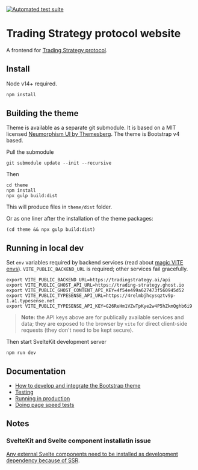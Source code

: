 [![Automated test suite](https://github.com/tradingstrategy-ai/frontend/actions/workflows/javascript.yml/badge.svg)](https://github.com/tradingstrategy-ai/frontend/actions/workflows/javascript.yml)

# Trading Strategy protocol website

A frontend for [Trading Strategy protocol](https://tradingstrategy.ai).

## Install

Node v14+ required.

```sh
npm install
```

## Building the theme

Theme is available as a separate git submodule.
It is based on a MIT licensed [Neumorphism UI by Themesberg](https://github.com/themesberg/neumorphism-ui-bootstrap).
The theme is Bootstrap v4 based.

Pull the submodule

```shell
git submodule update --init --recursive
```

Then

```shell
cd theme
npm install
npx gulp build:dist
```

This will produce files in `theme/dist` folder.

Or as one liner after the installation of the theme packages:

```shell
(cd theme && npx gulp build:dist)
```

## Running in local dev

Set `env` variables required by backend services (read about
[magic VITE envs](https://stackoverflow.com/questions/68479217/how-to-load-environment-variables-in-svelte)).
`VITE_PUBLIC_BACKEND_URL` is required; other services fail gracefully.

```shell
export VITE_PUBLIC_BACKEND_URL=https://tradingstrategy.ai/api
export VITE_PUBLIC_GHOST_API_URL=https://trading-strategy.ghost.io 
export VITE_PUBLIC_GHOST_CONTENT_API_KEY=4f54e499a627473f560945d52
export VITE_PUBLIC_TYPESENSE_API_URL=https://4relmbjhcysqztv9p-1.a1.typesense.net
export VITE_PUBLIC_TYPESENSE_API_KEY=G26ReHm1VZwTpKye2w4P5hZkmQghb6i9
```
> **Note:** the API keys above are for publically available services and data; they are exposed to
the browser by `vite` for direct client-side requests (they don't need to be kept secure).

Then start SvelteKit development server

```shell
npm run dev
```

## Documentation

* [How to develop and integrate the Bootstrap theme](./docs/theme.md)
* [Testing](./docs/tests.md)
* [Running in production](./docs/production.md)
* [Doing page speed tests](./docs/speed.md)

## Notes

### SvelteKit and Svelte component installatin issue

[Any external Svelte components need to be installed as development dependency because of SSR](https://github.com/sveltejs/sapper-template#using-external-components).

